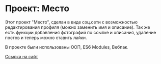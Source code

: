 # Проект: Место

Этот проект "Место", сделан в виде соц.сети с возможностью редактирования профиля (можно заменить имя и описание). 
Так же есть функции добавления фотографий по ссылке и описания, удаление постов и теперь можно ставить лайки. 

В проекте были использованы ООП, ES6 Modules, Вебпак.

[Ссылка на сайт](https://lonvlix.github.io/mesto/)
